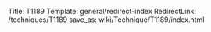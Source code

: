 Title: T1189
Template: general/redirect-index
RedirectLink: /techniques/T1189
save_as: wiki/Technique/T1189/index.html